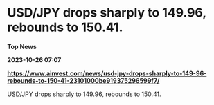# USD/JPY drops sharply to 149.96, rebounds to 150.41.
**Top News**

**2023-10-26 07:07**

**https://www.ainvest.com/news/usd-jpy-drops-sharply-to-149-96-rebounds-to-150-41-23101000be919375296599f7/**

USD/JPY drops sharply to 149.96, rebounds to 150.41.